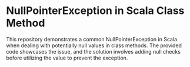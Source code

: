 # NullPointerException in Scala Class Method

This repository demonstrates a common NullPointerException in Scala when dealing with potentially null values in class methods. The provided code showcases the issue, and the solution involves adding null checks before utilizing the value to prevent the exception.